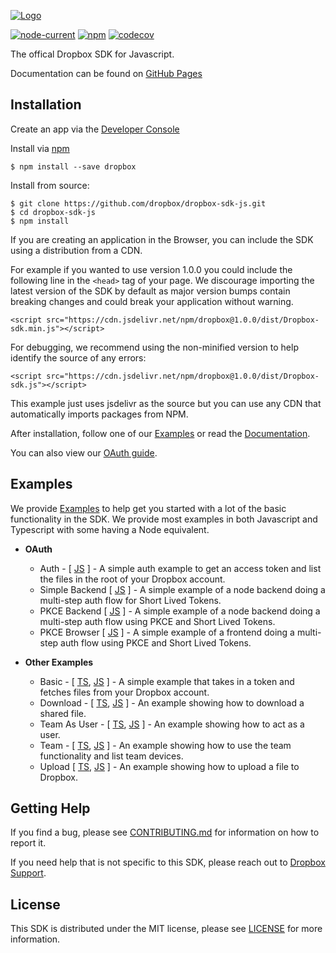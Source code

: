 [![Logo][logo]][repo]

[![node-current](https://img.shields.io/node/v/dropbox)](https://www.npmjs.com/package/dropbox)
[![npm](https://img.shields.io/npm/v/dropbox)](https://www.npmjs.com/package/dropbox)
[![codecov](https://codecov.io/gh/dropbox/dropbox-sdk-js/branch/main/graph/badge.svg)](https://codecov.io/gh/dropbox/dropbox-sdk-js)

The offical Dropbox SDK for Javascript.

Documentation can be found on [GitHub Pages][documentation]

## Installation

Create an app via the [Developer Console][devconsole]

Install via [npm](https://www.npmjs.com/)

```
$ npm install --save dropbox
```

Install from source:

```
$ git clone https://github.com/dropbox/dropbox-sdk-js.git
$ cd dropbox-sdk-js
$ npm install
```

If you are creating an application in the Browser, you can include the SDK using a distribution from a CDN.

For example if you wanted to use version 1.0.0 you could include the following line in the `<head>` tag of your page. We discourage importing the latest version of the SDK by default as major version bumps contain breaking changes and could break your application without warning.

```
<script src="https://cdn.jsdelivr.net/npm/dropbox@1.0.0/dist/Dropbox-sdk.min.js"></script>
```

For debugging, we recommend using the non-minified version to help identify the source of any errors:

```
<script src="https://cdn.jsdelivr.net/npm/dropbox@1.0.0/dist/Dropbox-sdk.js"></script>
```

This example just uses jsdelivr as the source but you can use any CDN that automatically imports packages from NPM.

After installation, follow one of our [Examples][examples] or read the [Documentation][documentation].

You can also view our [OAuth guide][oauthguide].

## Examples

We provide [Examples][examples] to help get you started with a lot of the basic functionality in the SDK.  We provide most examples in both Javascript and Typescript with some having a Node equivalent.

- **OAuth**
    - Auth - [ [JS](https://github.com/dropbox/dropbox-sdk-js/tree/main/examples/javascript/auth) ] - A simple auth example to get an access token and list the files in the root of your Dropbox account.
    - Simple Backend [ [JS](https://github.com/dropbox/dropbox-sdk-js/tree/main/examples/javascript/simple-backend) ] - A simple example of a node backend doing a multi-step auth flow for Short Lived Tokens.
    - PKCE Backend [ [JS](https://github.com/dropbox/dropbox-sdk-js/tree/main/examples/javascript/PKCE-backend) ] - A simple example of a node backend doing a multi-step auth flow using PKCE and Short Lived Tokens.
    - PKCE Browser [ [JS](https://github.com/dropbox/dropbox-sdk-js/tree/main/examples/javascript/PKCE-browser) ] - A simple example of a frontend doing a multi-step auth flow using PKCE and Short Lived Tokens.

- **Other Examples**
    - Basic - [ [TS](https://github.com/dropbox/dropbox-sdk-js/tree/main/examples/typescript/node), [JS](https://github.com/dropbox/dropbox-sdk-js/tree/main/examples/javascript/basic) ] - A simple example that takes in a token and fetches files from your Dropbox account.
    - Download - [ [TS](https://github.com/dropbox/dropbox-sdk-js/tree/main/examples/typescript/node), [JS](https://github.com/dropbox/dropbox-sdk-js/tree/main/examples/javascript/download) ] - An example showing how to download a shared file.
    - Team As User - [ [TS](https://github.com/dropbox/dropbox-sdk-js/tree/main/examples/typescript/node), [JS](https://github.com/dropbox/dropbox-sdk-js/tree/main/examples/javascript/team-as-user) ] - An example showing how to act as a user.
    - Team - [ [TS](https://github.com/dropbox/dropbox-sdk-js/tree/main/examples/typescript/node), [JS](https://github.com/dropbox/dropbox-sdk-js/tree/main/examples/javascript/team) ] - An example showing how to use the team functionality and list team devices.
    - Upload [ [TS](https://github.com/dropbox/dropbox-sdk-js/tree/main/examples/typescript/node), [JS](https://github.com/dropbox/dropbox-sdk-js/tree/main/examples/javascript/upload) ] - An example showing how to upload a file to Dropbox.

## Getting Help

If you find a bug, please see [CONTRIBUTING.md][contributing] for information on how to report it.

If you need help that is not specific to this SDK, please reach out to [Dropbox Support][support].

## License

This SDK is distributed under the MIT license, please see [LICENSE][license] for more information.

[logo]: https://cfl.dropboxstatic.com/static/images/sdk/javascript_banner.png
[repo]: https://github.com/dropbox/dropbox-sdk-js
[documentation]: https://dropbox.github.io/dropbox-sdk-js/
[examples]: https://github.com/dropbox/dropbox-sdk-js/tree/main/examples
[license]: https://github.com/dropbox/dropbox-sdk-js/blob/main/LICENSE
[contributing]: https://github.com/dropbox/dropbox-sdk-js/blob/main/CONTRIBUTING.md
[devconsole]: https://dropbox.com/developers/apps
[oauthguide]: https://www.dropbox.com/lp/developers/reference/oauth-guide
[support]: https://www.dropbox.com/developers/contact
